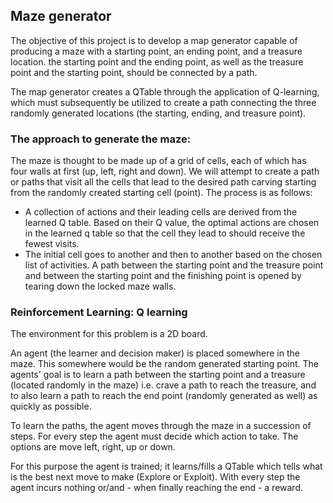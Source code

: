 ## Maze generator

The objective of this project is to develop a map generator capable of producing a maze with a starting point, an ending
point, and a treasure location. the starting point and the ending point, as well as the treasure point and the
starting point, should be connected by a path.

The map generator creates a QTable through the application of Q-learning, which must subsequently be utilized to create
a path connecting the three randomly generated locations (the starting, ending, and treasure point).

### The approach to generate the maze:

The maze is thought to be made up of a grid of cells, each of which has four walls at first (up, left, right and down).
We will attempt to create a path or paths that visit all the cells that lead to the desired path carving starting from
the randomly created starting cell (point). The process is as follows:

- A collection of actions and their leading cells are derived from the learned Q table. Based on their Q value, the
  optimal actions are chosen in the learned q table so that the cell they lead to should receive the fewest visits.
- The initial cell goes to another and then to another based on the chosen list of activities. A path between the
  starting point and the treasure point and between the starting point and the finishing point is opened by tearing down
  the locked maze walls.

### Reinforcement Learning: Q learning

The environment for this problem is a 2D board.

An agent (the learner and decision maker) is placed somewhere in the maze. This somewhere would be the random generated
starting point. The agents' goal is to learn a path between the starting point and a treasure (located randomly in the
maze) i.e. crave a path to reach the treasure, and to also learn a path to reach the end point (randomly generated as
well) as quickly as possible.

To learn the paths, the agent moves through the maze in a succession of steps. For every step the agent must decide
which action to take. The options are move left, right, up or down.

For this purpose the agent is trained; it learns/fills a QTable which tells what is the best next move to make (Explore
or Exploit). With every step the agent incurs nothing or/and - when finally reaching the end - a reward.
